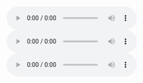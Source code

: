 <audio controls>
  <source src="https://bafybeibso7px2ip3syndousokrwxjggyiodruzkzyiqsxelxnqidimnale.ipfs.dweb.link/2015%20-%20Edwin%20Barnhart%20-%20Ancient%20Mesoamerica%20Revealed.m4b" type="audio/mpeg">
</audio>

<audio controls>
  <source src="https://bafybeicbjpf6dhpvgbqnvxw7k7kcsigb5wly5xmnpaya4ooqmykveaadcu.ipfs.dweb.link/?filename=A+Brief+History+of+The+Future+A.m4b" type="audio/mpeg">
</audio>

<audio controls>
  <source src="https://bafybeihbyjof262tsqdfs6d2ayosm2rkdxzkrybv533lbvqv4kkiqdm4ta.ipfs.dweb.link/?filename=The+Discoverers.mp3" type="audio/mpeg">
</audio>
